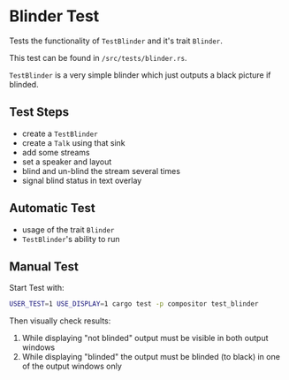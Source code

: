 <!--
SPDX-FileCopyrightText: OpenTalk GmbH <mail@opentalk.eu>

SPDX-License-Identifier: EUPL-1.2
-->

# Blinder Test

Tests the functionality of `TestBlinder` and it's trait `Blinder`.

This test can be found in `/src/tests/blinder.rs`.

`TestBlinder` is a very simple blinder which just outputs a black picture if blinded.

## Test Steps

- create a `TestBlinder`
- create a `Talk` using that sink
- add some streams
- set a speaker and layout
- blind and un-blind the stream several times
- signal blind status in text overlay

## Automatic Test

- usage of the trait `Blinder`
- `TestBlinder`'s ability to run

## Manual Test

Start Test with:

```sh
USER_TEST=1 USE_DISPLAY=1 cargo test -p compositor test_blinder
```

Then visually check results:

1. While displaying "not blinded" output must be visible in both output windows
2. While displaying "blinded" the output must be blinded (to black) in one of the output windows only
